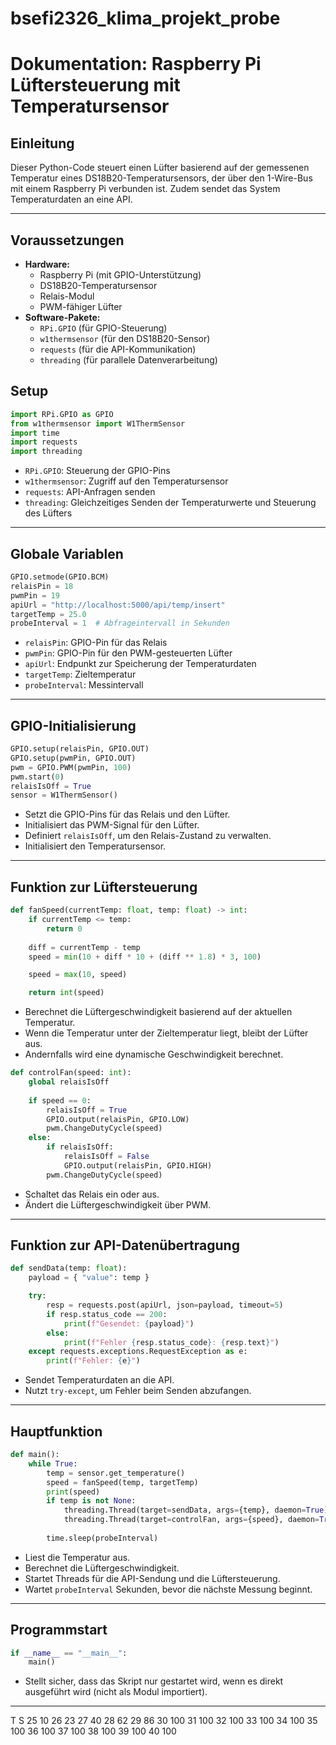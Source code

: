 # bsefi2326_klima_projekt_probe
 
# Dokumentation: Raspberry Pi Lüftersteuerung mit Temperatursensor

## Einleitung
Dieser Python-Code steuert einen Lüfter basierend auf der gemessenen Temperatur eines DS18B20-Temperatursensors, der über den 1-Wire-Bus mit einem Raspberry Pi verbunden ist. Zudem sendet das System Temperaturdaten an eine API.

---

## Voraussetzungen
- **Hardware:**
  - Raspberry Pi (mit GPIO-Unterstützung)
  - DS18B20-Temperatursensor
  - Relais-Modul
  - PWM-fähiger Lüfter
- **Software-Pakete:**
  - `RPi.GPIO` (für GPIO-Steuerung)
  - `w1thermsensor` (für den DS18B20-Sensor)
  - `requests` (für die API-Kommunikation)
  - `threading` (für parallele Datenverarbeitung)


## Setup
```python
import RPi.GPIO as GPIO
from w1thermsensor import W1ThermSensor
import time
import requests
import threading
```
- `RPi.GPIO`: Steuerung der GPIO-Pins
- `w1thermsensor`: Zugriff auf den Temperatursensor
- `requests`: API-Anfragen senden
- `threading`: Gleichzeitiges Senden der Temperaturwerte und Steuerung des Lüfters

---

## Globale Variablen
```python
GPIO.setmode(GPIO.BCM)
relaisPin = 18
pwmPin = 19
apiUrl = "http://localhost:5000/api/temp/insert"
targetTemp = 25.0
probeInterval = 1  # Abfrageintervall in Sekunden
```
- `relaisPin`: GPIO-Pin für das Relais
- `pwmPin`: GPIO-Pin für den PWM-gesteuerten Lüfter
- `apiUrl`: Endpunkt zur Speicherung der Temperaturdaten
- `targetTemp`: Zieltemperatur
- `probeInterval`: Messintervall

---

## GPIO-Initialisierung
```python
GPIO.setup(relaisPin, GPIO.OUT)
GPIO.setup(pwmPin, GPIO.OUT)
pwm = GPIO.PWM(pwmPin, 100)
pwm.start(0)
relaisIsOff = True
sensor = W1ThermSensor()
```
- Setzt die GPIO-Pins für das Relais und den Lüfter.
- Initialisiert das PWM-Signal für den Lüfter.
- Definiert `relaisIsOff`, um den Relais-Zustand zu verwalten.
- Initialisiert den Temperatursensor.

---

## Funktion zur Lüftersteuerung
```python
def fanSpeed(currentTemp: float, temp: float) -> int:
    if currentTemp <= temp:
        return 0
    
    diff = currentTemp - temp
    speed = min(10 + diff * 10 + (diff ** 1.8) * 3, 100)

    speed = max(10, speed)

    return int(speed)
```
- Berechnet die Lüftergeschwindigkeit basierend auf der aktuellen Temperatur.
- Wenn die Temperatur unter der Zieltemperatur liegt, bleibt der Lüfter aus.
- Andernfalls wird eine dynamische Geschwindigkeit berechnet.


```python
def controlFan(speed: int):
    global relaisIsOff
    
    if speed == 0:
        relaisIsOff = True
        GPIO.output(relaisPin, GPIO.LOW)
        pwm.ChangeDutyCycle(speed)
    else:
        if relaisIsOff:
            relaisIsOff = False
            GPIO.output(relaisPin, GPIO.HIGH)
        pwm.ChangeDutyCycle(speed)
```
- Schaltet das Relais ein oder aus.
- Ändert die Lüftergeschwindigkeit über PWM.

---

## Funktion zur API-Datenübertragung
```python
def sendData(temp: float):
    payload = { "value": temp }

    try:
        resp = requests.post(apiUrl, json=payload, timeout=5)
        if resp.status_code == 200:
            print(f"Gesendet: {payload}")
        else:
            print(f"Fehler {resp.status_code}: {resp.text}")
    except requests.exceptions.RequestException as e:
        print(f"Fehler: {e}")
```
- Sendet Temperaturdaten an die API.
- Nutzt `try-except`, um Fehler beim Senden abzufangen.

---

## Hauptfunktion
```python
def main():
    while True:
        temp = sensor.get_temperature()
        speed = fanSpeed(temp, targetTemp)
        print(speed)
        if temp is not None:
            threading.Thread(target=sendData, args={temp}, daemon=True).start()
            threading.Thread(target=controlFan, args={speed}, daemon=True).start()
        
        time.sleep(probeInterval)
```
- Liest die Temperatur aus.
- Berechnet die Lüftergeschwindigkeit.
- Startet Threads für die API-Sendung und die Lüftersteuerung.
- Wartet `probeInterval` Sekunden, bevor die nächste Messung beginnt.

---

## Programmstart
```python
if __name__ == "__main__":
    main()
```
- Stellt sicher, dass das Skript nur gestartet wird, wenn es direkt ausgeführt wird (nicht als Modul importiert).

---

T   S
25	10
26	23
27	40
28	62
29	86
30	100
31	100
32	100
33	100
34	100
35	100
36	100
37	100
38	100
39	100
40	100
